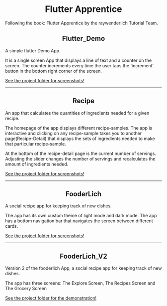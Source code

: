 <h1 align="center">Flutter Apprentice</h1>

Following the book: Flutter Apprentice by the raywenderlich Tutorial Team.

<h2 align="center">Flutter_Demo</h2>
<p>A simple flutter Demo App.</p>

<p>It is a single screen App that displays a line of text and a counter on the screen.
The counter increments every time the user taps the 'increment' button in the bottom right corner of the screen.</p>

<a href="https://github.com/GM-Samuelstein/Flutter_Apprentice/tree/main/flutter_demo">See the project folder for screenshots!</a>

<hr />
<h2 align="center">Recipe</h2>
<p>An app that calculates the quantities of ingredients needed for a given recipe.</p>

<p>The homepage of the app displays different recipe-samples. The app is interactive and clicking on any recipe-sample takes you to another page(Recipe-Detail) that displays the sets of ingredients needed to make that particular recipe-sample.</p>

<p>At the bottom of the recipe-detail page is the current number of servings. Adjusting the slider changes the number of servings and recalculates the amount of ingredients needed.</p>

<a href="https://github.com/GM-Samuelstein/Flutter_Apprentice/tree/main/recipes">See the project folder for screenshots!</a>

<hr />
<h2 align="center">FooderLich</h2>
<p>A social recipe app for keeping track of new dishes.<p>

<p>The app has its own custom theme of light mode and dark mode. The app has a bottom navigation bar that navigates the screen between different cards.</p>

<a href="https://github.com/GM-Samuelstein/Flutter_Apprentice/tree/main/fooderlich">See the project folder for screenshots!</a>

<hr />
<h2 align="center">FooderLich_V2</h2>
<p>Version 2 of the fooderlich App, a social recipe app for keeping track of new dishes.<p>

<p>The app has three screens: The Explore Screen, The Recipes Screen and The Grocery Screen</p>

<a href="https://github.com/GM-Samuelstein/Flutter_Apprentice/tree/main/fooderlich_v2">See the project folder for the demonstration!</a>
